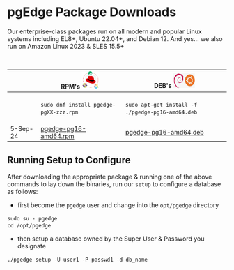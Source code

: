 # pgEdge Package Downloads
Our enterprise-class packages run on all modern and popular Linux systems including EL8+, Ubuntu 22.04+, and Debian 12.  And yes... we also run on Amazon Linux 2023 & SLES 15.5+

&nbsp;

|         | RPM's <img width=40 height=40 src=img/enterprise-linux.png> | DEB's <img width=50 height=35 src=img/debian-ubuntu.png>               |
|---------|-------------------------------------------------------------|------------------------------------------------------------------------|
|         | &nbsp;<br> `sudo dnf install pgedge-pgXX-zzz.rpm` <br>&nbsp;| &nbsp;<br> `sudo apt-get install -f ./pgedge-pg16-amd64.deb` <br>&nbsp;|
| 5-Sep-24| [pgedge-pg16-amd64.rpm](https://pgedge.com)                 | [pgedge-pg16-amd64.deb](https://pgedge.com)                            |



## Running Setup to Configure 
After downloading the appropriate package & running one of the above commands to lay down the binaries, run our `setup` to configure a database as follows:

- first become the `pgedge` user and change into the `opt/pgedge` directory
```
sudo su - pgedge
cd /opt/pgedge
```

- then setup a database owned by the Super User & Password you designate
```
./pgedge setup -U user1 -P passwd1 -d db_name
```


